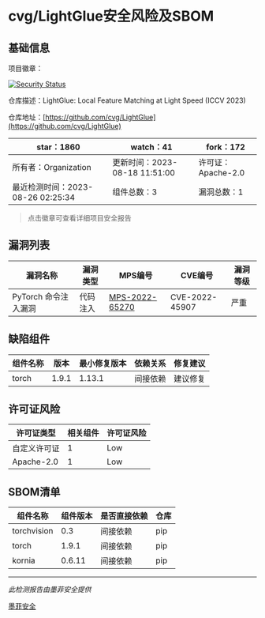 # cvg/LightGlue安全风险及SBOM

## 基础信息

项目徽章：

[![Security Status](https://www.murphysec.com/platform3/v31/badge/1695140312077725696.svg)](https://www.murphysec.com/console/report/1694776955735203840/1695140312077725696)

仓库描述：LightGlue: Local Feature Matching at Light Speed (ICCV 2023)

仓库地址：[https://github.com/cvg/LightGlue](https://github.com/cvg/LightGlue)

| star：1860 | watch：41 | fork：172 |
| ----------- | -------------- | ------------ |
| 所有者：Organization | 更新时间：2023-08-18 11:51:00 | 许可证：Apache-2.0 |
| 最近检测时间：2023-08-26 02:25:34 | 组件总数：3 | 漏洞总数：1 |

> 点击徽章可查看详细项目安全报告



## 漏洞列表

| 漏洞名称 | 漏洞类型 | MPS编号 | CVE编号 | 漏洞等级 |
| ------- | ------ | ------- | ------ | ----- |
|PyTorch 命令注入漏洞|代码注入|[MPS-2022-65270](https://www.oscs1024.com/hd/MPS-2022-65270)|CVE-2022-45907|严重|




## 缺陷组件

| 组件名称 | 版本 | 最小修复版本 | 依赖关系 | 修复建议 |
| -------- | ---- | ------------ | -------- | -------- |
|torch|1.9.1|1.13.1|间接依赖|建议修复|C:1|H:0|M:0|L:0|




## 许可证风险

| 许可证类型 | 相关组件 | 许可证风险 |
| ---------- | -------- | ---------- |
|自定义许可证|1|Low|
|Apache-2.0|1|Low|




## SBOM清单

| 组件名称 | 组件版本 | 是否直接依赖 | 仓库 |
| -------- | -------- | ------------ | ---- |
|torchvision|0.3|间接依赖|pip|
|torch|1.9.1|间接依赖|pip|
|kornia|0.6.11|间接依赖|pip|


------

*此检测报告由墨菲安全提供*

[墨菲安全](www.murphysec.com)